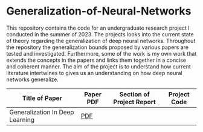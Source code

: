 # Generalization-of-Neural-Networks

This repository contains the code for an undergraduate research project I conducted in the summer of 2023. The projects looks into the current state of theory regarding the generalization of deep neural networks. Throughout the repository the generalization bounds proposed by various papers are tested and investigated. Furthermore, some of the work is my own work that extends the concepts in the papers and links them together in a concise and coherent manner. The aim of the project is to understand how current literature intertwines to gives us an understanding on how deep neural networks generalize.

| Title of Paper      | Paper PDF | Section of Project Report | Project Code
| ----------- | ----------- | ----------- | ----------- |
| Generalization In Deep Learning|[PDF](https://arxiv.org/pdf/1710.05468.pdf)| | |
